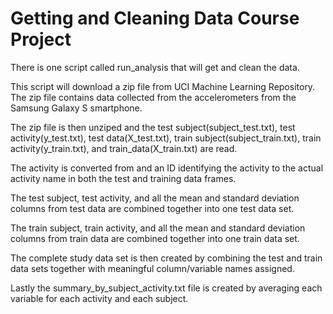 # Getting and Cleaning Data Course Project

There is one script called run_analysis that will get and clean the data.

This script will download a zip file from UCI Machine Learning Repository.  The zip file contains data collected from the accelerometers from the Samsung Galaxy S smartphone.

The zip file is then unziped and the test subject(subject_test.txt), test activity(y_test.txt), test data(X_test.txt), train subject(subject_train.txt), train activity(y_train.txt), and train_data(X_train.txt) are read.

The activity is converted from and an ID identifying the activity to the actual activity name in both the test and training data frames.

The test subject, test activity, and all the mean and standard deviation columns from test data are combined together into one test data set.

The train subject, train activity, and all the mean and standard deviation columns from train data are combined together into one train data set.

The complete study data set is then created by combining the test and train data sets together with meaningful column/variable names assigned.

Lastly the summary_by_subject_activity.txt file is created by averaging each variable for each activity and each subject.


